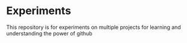 # Experiments
This repository is for experiments on multiple projects for learning and understanding the power of github
